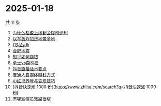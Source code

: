 # 2025-01-18

共 11 条

<!-- BEGIN ZHIHUSEARCH -->
<!-- 最后更新时间 Sat Jan 18 2025 23:07:44 GMT+0800 (China Standard Time) -->
1. [为什么检查上级都会提前通知](https://www.zhihu.com/search?q=为什么检查上级都会提前通知)
1. [以军轰炸加沙地带多地](https://www.zhihu.com/search?q=以军轰炸加沙地带多地)
1. [t1对战dk](https://www.zhihu.com/search?q=t1对战dk)
1. [合肥地震](https://www.zhihu.com/search?q=合肥地震)
1. [知乎如何赚钱](https://www.zhihu.com/search?q=知乎如何赚钱)
1. [勇士vs森林狼](https://www.zhihu.com/search?q=勇士vs森林狼)
1. [抖音直播话术要点](https://www.zhihu.com/search?q=抖音直播话术要点)
1. [普通人自媒体赚钱方式](https://www.zhihu.com/search?q=普通人自媒体赚钱方式)
1. [小红书养号与变现技巧](https://www.zhihu.com/search?q=小红书养号与变现技巧)
1. [抖音快速涨 1000 粉](https://www.zhihu.com/search?q=抖音快速涨 1000 粉)
1. [有哪些演员戏路很窄](https://www.zhihu.com/search?q=有哪些演员戏路很窄)
<!-- END ZHIHUSEARCH -->
